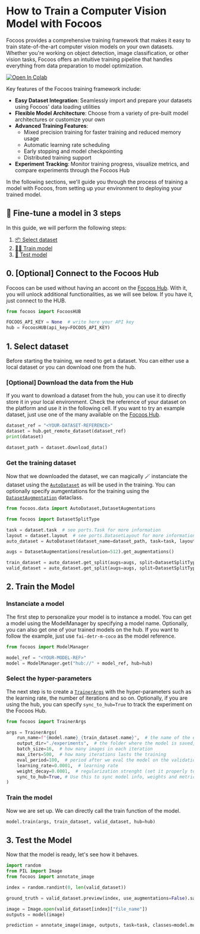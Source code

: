 # How to Train a Computer Vision Model with Focoos

Focoos provides a comprehensive training framework that makes it easy to train state-of-the-art computer vision models on your own datasets. Whether you're working on object detection, image classification, or other vision tasks, Focoos offers an intuitive training pipeline that handles everything from data preparation to model optimization.

[![Open In Colab](https://colab.research.google.com/assets/colab-badge.svg)](https://colab.research.google.com/github/FocoosAI/focoos/blob/main/tutorials/training.ipynb)

Key features of the Focoos training framework include:

- **Easy Dataset Integration**: Seamlessly import and prepare your datasets using Focoos' data loading utilities
- **Flexible Model Architecture**: Choose from a variety of pre-built model architectures or customize your own
- **Advanced Training Features**:
    - Mixed precision training for faster training and reduced memory usage
    - Automatic learning rate scheduling
    - Early stopping and model checkpointing
    - Distributed training support
- **Experiment Tracking**: Monitor training progress, visualize metrics, and compare experiments through the Focoos Hub

In the following sections, we'll guide you through the process of training a model with Focoos, from setting up your environment to deploying your trained model.

## 🎨 Fine-tune a model in 3 steps

In this guide, we will perform the following steps:

1. [📦 Select dataset](#1-select-dataset)
2. [🏃‍♂️ Train model](#2-train-the-model)
3. [🧪 Test model](#3-test-the-model)

## 0. \[Optional\] Connect to the Focoos Hub

Focoos can be used without having an accont on the [Focoos Hub](http://app.focoos.ai). With it, you will unlock additional functionalities, as we will see below. If you have it, just connect to the HUB.

```python
from focoos import FocoosHUB

FOCOOS_API_KEY = None  # write here your API key
hub = FocoosHUB(api_key=FOCOOS_API_KEY)
```

## 1. Select dataset

Before starting the training, we need to get a dataset. You can either use a local dataset or you can download one from the hub.

### \[Optional\] Download the data from the Hub
If you want to download a dataset from the hub, you can use it to directly store it in your local environment.
Check the reference of your dataset on the platform and use it in the following cell. If you want to try an example dataset, just use one of the many available on the [Focoos Hub](http://app.focoos.ai).

```python
dataset_ref = "<YOUR-DATASET-REFERENCE>"
dataset = hub.get_remote_dataset(dataset_ref)
print(dataset)

dataset_path = dataset.download_data()
```

### Get the training dataset

Now that we downloaded the dataset, we can magically 🪄 instanciate the dataset using the [`AutoDataset`](/focoos/api/auto_dataset/#focoos.data.auto_dataset.AutoDataset) as will be used in the training. You can optionally specify aumgentations for the training using the [`DatasetAugmentation`](/focoos/api/auto_dataset/#focoos.data.default_aug.DatasetAugmentations) dataclass.

```python
from focoos.data import AutoDataset,DatasetAugmentations

from focoos import DatasetSplitType

task = dataset.task  # see ports.Task for more information
layout = dataset.layout  # see ports.DatasetLayout for more information
auto_dataset = AutoDataset(dataset_name=dataset_path, task=task, layout=layout)

augs = DatasetAugmentations(resolution=512).get_augmentations()

train_dataset = auto_dataset.get_split(augs=augs, split=DatasetSplitType.TRAIN)
valid_dataset = auto_dataset.get_split(augs=augs, split=DatasetSplitType.VAL)
```

## 2. Train the Model

### Instanciate a model
The first step to personalize your model is to instance a model. You can get a model using the ModelManager by specifying a model name. Optionally, you can also get one of your trained models on the hub. If you want to follow the example, just use `fai-detr-m-coco` as the model reference.

```python
from focoos import ModelManager

model_ref = "<YOUR-MODEL-REF>"
model = ModelManager.get("hub://" + model_ref, hub=hub)
```

### Select the hyper-parameters
The next step is to create a [`TrainerArgs`](/focoos/api/ports/#focoos.ports.TrainerArgs) with the hyper-parameters such as the learning rate, the number of iterations and so on.
Optionally, if you are using the hub, you can specify `sync_to_hub=True` to track the experiment on the Focoos Hub.

```python
from focoos import TrainerArgs

args = TrainerArgs(
    run_name=f"{model.name}_{train_dataset.name}",  # the name of the experiment
    output_dir="./experiments",  # the folder where the model is saved, DEFAULT  ~/FocoosAI/models"
    batch_size=16,  # how many images in each iteration
    max_iters=500,  # how many iterations lasts the training
    eval_period=100,  # period after we eval the model on the validation (in iterations)
    learning_rate=0.0001,  # learning rate
    weight_decay=0.0001,  # regularization strenght (set it properly to avoid under/over fitting)
    sync_to_hub=True, # Use this to sync model info, weights and metrics on the platform
)
```

### Train the model
Now we are set up. We can directly call the train function of the model.

```python
model.train(args, train_dataset, valid_dataset, hub=hub)
```


## 3. Test the Model
Now that the model is ready, let's see how it behaves.

```python
import random
from PIL import Image
from focoos import annotate_image

index = random.randint(0, len(valid_dataset))

ground_truth = valid_dataset.preview(index, use_augmentations=False).save("ground_truth.jpg")

image = Image.open(valid_dataset[index]["file_name"])
outputs = model(image)

prediction = annotate_image(image, outputs, task=task, classes=model.model_info.classes).save("prediction.jpg")
```
